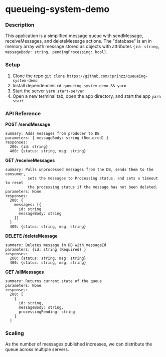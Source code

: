 # queueing-system-demo

### Description

This application is a simplified message queue with sendMessage, receiveMessages, and deleteMessage actions. The "database" is an in memory array with message stored as objects with attributes `{id: string, messageBody: string, pendingProcessing: bool}`.

### Setup

1. Clone the repo
   `git clone https://github.com/cprinzz/queueing-system-demo`
2. Install dependencies
   `cd queueing-system-demo && yarn`
3. Start the server
   `yarn start-server`
4. Open a new terminal tab, open the app directory, and start the app
   `yarn start`

### API Reference

**POST /sendMessage**

    summary: Adds messages from producer to DB
    parameters: { messageBody: string (Required) }
    responses:
      200: {id: string}
      400: {status: string, msg: string}

**GET /receiveMessages**

    summary: Pulls unprocessed messages from the DB, sends them to the consumer,
              sets the messages to Processing status, and sets a timeout to reset
              the processing status if the message has not been deleted.
    parameters: None
    responses:
      200: {
        messages: [{
          id: string
          messageBody: string
        }]
      }
      400: {status: string, msg: string}

**DELETE /deleteMessage**

    summary: Deletes message in DB with messageId
    parameters: {id: string (Required) }
    responses:
      200: {status: string, msg: string}
      400: {status: string, msg: string}

**GET /allMessages**

    summary: Returns current state of the queue
    parameters: None
    responses:
      200: [
        {
          id: string,
          messageBody: string,
          processingPending: string
        }
      ]

### Scaling

As the number of messages published increases, we can distribute the queue across multiple servers.
